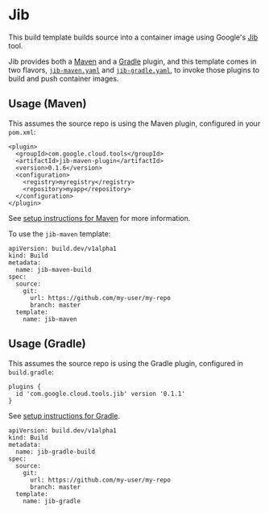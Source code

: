 # Jib

This build template builds source into a container image using Google's
[Jib](https://github.com/GoogleContainerTools/jib) tool.

Jib provides both a
[Maven](https://github.com/GoogleContainerTools/jib/tree/master/jib-maven-plugin)
and a
[Gradle](https://github.com/GoogleContainerTools/jib/tree/master/jib-gradle-plugin)
plugin, and this template comes in two flavors,
[`jib-maven.yaml`](./jib-maven.yaml) and [`jib-gradle.yaml`](./jib-gradle.yaml),
to invoke those plugins to build and push container images.

## Usage (Maven)

This assumes the source repo is using the Maven plugin, configured in your
`pom.xml`:

```
<plugin>
  <groupId>com.google.cloud.tools</groupId>
  <artifactId>jib-maven-plugin</artifactId>
  <version>0.1.6</version>
  <configuration>
    <registry>myregistry</registry>
    <repository>myapp</repository>
  </configuration>
</plugin>
```

See [setup instructions for
Maven](https://github.com/GoogleContainerTools/jib/tree/master/jib-maven-plugin#setup)
for more information.

To use the `jib-maven` template:

```
apiVersion: build.dev/v1alpha1
kind: Build
metadata:
  name: jib-maven-build
spec:
  source:
    git:
      url: https://github.com/my-user/my-repo
      branch: master
  template:
    name: jib-maven
```

## Usage (Gradle)

This assumes the source repo is using the Gradle plugin, configured in
`build.gradle`:

```
plugins {
  id 'com.google.cloud.tools.jib' version '0.1.1'
}
```

See [setup instructions for
Gradle](https://github.com/GoogleContainerTools/jib/tree/master/jib-gradle-plugin#setup).

```
apiVersion: build.dev/v1alpha1
kind: Build
metadata:
  name: jib-gradle-build
spec:
  source:
    git:
      url: https://github.com/my-user/my-repo
      branch: master
  template:
    name: jib-gradle
```
